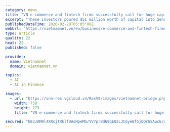 ```yaml
---
category: news
title: "VN e-commerce and fintech firms successfully call for huge capital in 2019"
excerpt: "These investors poured $51 million worth of capital into Sendo in Series B round of funding in 2018. Sendo will use the capital to expand business and make deeper investment in AI and machine learning. 2/ In March 2019, Tiki successfully called for $75 million worth of capital in a round led by Northstar Group, an investment fund with assets of ..."
publishedDateTime: 2020-02-28T05:05:00Z
webUrl: "https://vietnamnet.vn/en/business/e-commerce-and-fintech-firms-successfully-call-for-huge-capital-in-2019-619995.html"
type: article
quality: 22
heat: 22
published: false

provider:
  name: Vietnamnet
  domain: vietnamnet.vn

topics:
  - AI
  - AI in Finance

images:
  - url: "https://vnn-res.vgcloud.vn/ResV9/images/vietnamnet-bridge.png"
    width: 738
    height: 273
    title: "VN e-commerce and fintech firms successfully call for huge capital in 2019"

secured: "h83JAM9l4XRsjTRklfUAoHpeMG/VV7pr8d69qEQzLJCbyeBf5jQOrGSAucEcszB8dcWCUff8bFMusf0caSsvxlkDhxGGQNTNneJdsEMmbxBDgQHk7i1y9nOm7jUi08JBG2h2NNTBzUq3NwYExLAB/Y731Mx60hSvcgYimyUFGneSWBF+pdtfXWqkbbVwY61SYk2UDAqzjFcwyaSWjYKrTojXap74nDmP0rkgEckc324iCvbllz/zjEd8TztIxG7708ZgjcA6QIbm7B463lW4nPOIcC3oRVDZgLTysmm/cL6y41Qxjkb/45ljYCtoGbJ5;+PBGfr7qVoYRNFTmi01Y6Q=="
---
```


